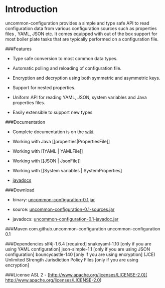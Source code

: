 # Introduction
uncommon-configuration provides a simple and type safe API to read configuration data from various configuration sources such as properties files , YAML, JSON etc. It comes equipped with out of the box
support for most boiler plate tasks that are typically performed on a configuration file.

###Features

+ Type safe conversion to most common data types.

+ Automatic polling and reloading of configuration file.

+ Encryption and decryption using both symmetric and asymmetric keys.

+ Support for nested properties.

+ Uniform API for reading YAML, JSON, system variables and Java properties files.

+ Easily extensible to support new types

###Documentation
+  Complete documentation is on the [wiki](https://github.com/MuhammadAshraf/uncommon-configuration/wiki).

+  Working with Java [[properties|PropertiesFile]]

+  Working with [[YAML | YAMLFile]]

+  Working with [[JSON | JsonFile]]

+  Working with [[System variables | SystemProperties]

+  [javadocs](http://muhammadashraf.github.com/uncommon-configuration/uncommon-configuration-0.1-javadoc/)

###Download

+  binary: [uncommon-configuration-0.1.jar](https://oss.sonatype.org/service/local/repositories/releases/content/com/github/uncommon-configuration/uncommon-configuration/0.1/uncommon-configuration-0.1.jar)

+  source: [uncommon-configuration-0.1-sources.jar](https://oss.sonatype.org/service/local/repositories/releases/content/com/github/uncommon-configuration/uncommon-configuration/0.1//uncommon-configuration-0.1-sources.jar)

+  javadocs: [uncommon-configuration-0.1-javadoc.jar](https://oss.sonatype.org/service/local/repositories/releases/content/com/github/uncommon-configuration/uncommon-configuration/0.1//uncommon-configuration-0.1-javadoc.jar)


###Maven
           <dependency>
            <groupId>com.github.uncommon-configuration</groupId>
            <artifactId>uncommon-configuration</artifactId>
            <version>0.1</version>
           </dependency>

###Dependencies
           slf4j-1.6.4 [required]
           snakeyaml-1.10  [only if you are using YAML configuration]
           json-simple-1.1 [only if you are using JSON configuration]
           bouncycastle-140 [only if you are using encryption]
           (JCE) Unlimited Strength Jurisdiction Policy Files  [only if you are using encryption]

###License
ASL 2 -  [http://www.apache.org/licenses/LICENSE-2.0]( http://www.apache.org/licenses/LICENSE-2.0)

